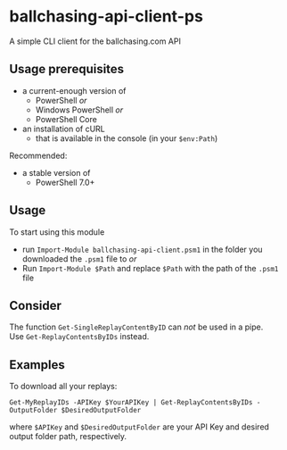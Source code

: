 # ballchasing-api-client-ps
A simple CLI client for the ballchasing.com API

## Usage prerequisites

- a current-enough version of
  - PowerShell *or*
  - Windows PowerShell *or*
  - PowerShell Core
- an installation of cURL
  - that is available in the console (in your `$env:Path`)

Recommended:

- a stable version of
  - PowerShell 7.0+

## Usage

To start using this module

- run `Import-Module ballchasing-api-client.psm1` in the folder you downloaded the `.psm1` file to *or*
- Run `Import-Module $Path` and replace `$Path` with the path of the `.psm1` file

## Consider

The function `Get-SingleReplayContentByID` can *not* be used in a pipe.  
Use `Get-ReplayContentsByIDs` instead.

## Examples

To download all your replays:

`Get-MyReplayIDs -APIKey $YourAPIKey | Get-ReplayContentsByIDs -OutputFolder $DesiredOutputFolder`

where `$APIKey` and `$DesiredOutputFolder` are your API Key and desired output folder path, respectively.
